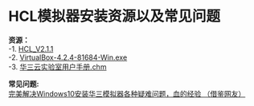 # HCL模拟器安装资源以及常见问题

**资源：**  
      -1. [HCL_V2.1.1](http://pan.dlut.edu.cn/share?id=uvhcwks1743k)   
      -2. [VirtualBox-4.2.4-81684-Win.exe](http://pan.dlut.edu.cn/share?id=uvhcwks1743k)  
      -3. [华三云实验室用户手册.chm](http://pan.dlut.edu.cn/share?id=uvhcwks1743k)
      

**常见问题:**     
       [完美解决Windows10安装华三模拟器各种疑难问题，血的经验 （借鉴网友）](https://www.jianshu.com/p/20cacc8ebd86)
